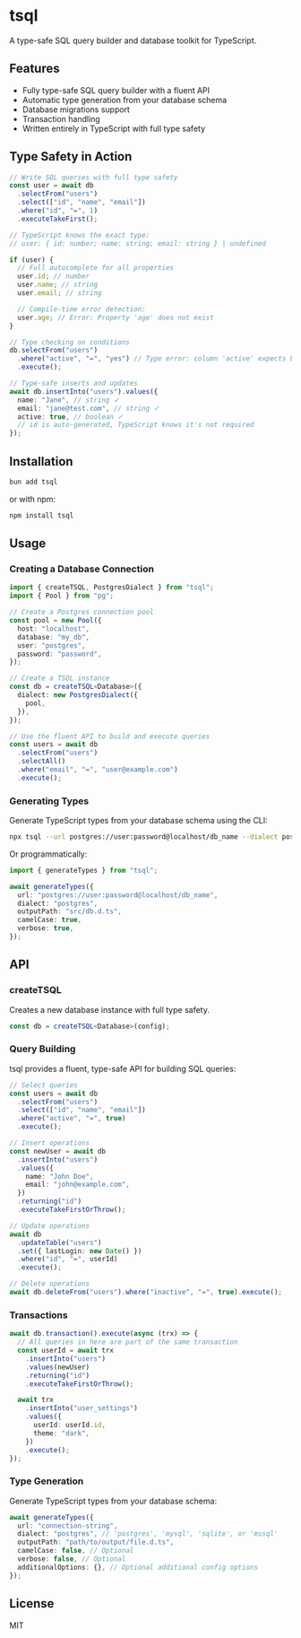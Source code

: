 # tsql

A type-safe SQL query builder and database toolkit for TypeScript.

## Features

- Fully type-safe SQL query builder with a fluent API
- Automatic type generation from your database schema
- Database migrations support
- Transaction handling
- Written entirely in TypeScript with full type safety

## Type Safety in Action

```typescript
// Write SQL queries with full type safety
const user = await db
  .selectFrom("users")
  .select(["id", "name", "email"])
  .where("id", "=", 1)
  .executeTakeFirst();

// TypeScript knows the exact type:
// user: { id: number; name: string; email: string } | undefined

if (user) {
  // Full autocomplete for all properties
  user.id; // number
  user.name; // string
  user.email; // string

  // Compile-time error detection:
  user.age; // Error: Property 'age' does not exist
}

// Type checking on conditions
db.selectFrom("users")
  .where("active", "=", "yes") // Type error: column 'active' expects boolean, not string
  .execute();

// Type-safe inserts and updates
await db.insertInto("users").values({
  name: "Jane", // string ✓
  email: "jane@test.com", // string ✓
  active: true, // boolean ✓
  // id is auto-generated, TypeScript knows it's not required
});
```

## Installation

```bash
bun add tsql
```

or with npm:

```bash
npm install tsql
```

## Usage

### Creating a Database Connection

```typescript
import { createTSQL, PostgresDialect } from "tsql";
import { Pool } from "pg";

// Create a Postgres connection pool
const pool = new Pool({
  host: "localhost",
  database: "my_db",
  user: "postgres",
  password: "password",
});

// Create a TSQL instance
const db = createTSQL<Database>({
  dialect: new PostgresDialect({
    pool,
  }),
});

// Use the fluent API to build and execute queries
const users = await db
  .selectFrom("users")
  .selectAll()
  .where("email", "=", "user@example.com")
  .execute();
```

### Generating Types

Generate TypeScript types from your database schema using the CLI:

```bash
npx tsql --url postgres://user:password@localhost/db_name --dialect postgres --output src/db.d.ts
```

Or programmatically:

```typescript
import { generateTypes } from "tsql";

await generateTypes({
  url: "postgres://user:password@localhost/db_name",
  dialect: "postgres",
  outputPath: "src/db.d.ts",
  camelCase: true,
  verbose: true,
});
```

## API

### createTSQL

Creates a new database instance with full type safety.

```typescript
const db = createTSQL<Database>(config);
```

### Query Building

tsql provides a fluent, type-safe API for building SQL queries:

```typescript
// Select queries
const users = await db
  .selectFrom("users")
  .select(["id", "name", "email"])
  .where("active", "=", true)
  .execute();

// Insert operations
const newUser = await db
  .insertInto("users")
  .values({
    name: "John Doe",
    email: "john@example.com",
  })
  .returning("id")
  .executeTakeFirstOrThrow();

// Update operations
await db
  .updateTable("users")
  .set({ lastLogin: new Date() })
  .where("id", "=", userId)
  .execute();

// Delete operations
await db.deleteFrom("users").where("inactive", "=", true).execute();
```

### Transactions

```typescript
await db.transaction().execute(async (trx) => {
  // All queries in here are part of the same transaction
  const userId = await trx
    .insertInto("users")
    .values(newUser)
    .returning("id")
    .executeTakeFirstOrThrow();

  await trx
    .insertInto("user_settings")
    .values({
      userId: userId.id,
      theme: "dark",
    })
    .execute();
});
```

### Type Generation

Generate TypeScript types from your database schema:

```typescript
await generateTypes({
  url: "connection-string",
  dialect: "postgres", // 'postgres', 'mysql', 'sqlite', or 'mssql'
  outputPath: "path/to/output/file.d.ts",
  camelCase: false, // Optional
  verbose: false, // Optional
  additionalOptions: {}, // Optional additional config options
});
```

## License

MIT

